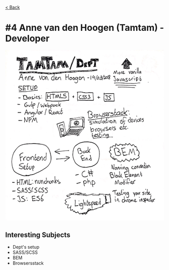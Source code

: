 [< Back](../README.md)

# #4 Anne van den Hoogen (Tamtam) - Developer

![](../images/week4.jpg)

## Interesting Subjects

- Dept's setup
- SASS/SCSS
- BEM
- Browsersstack

